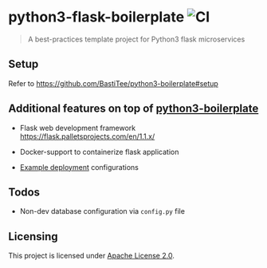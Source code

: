 # python3-flask-boilerplate ![CI](https://github.com/BastiTee/python3-flask-boilerplate/workflows/CI/badge.svg)

> A best-practices template project for Python3 flask microservices

## Setup

Refer to <https://github.com/BastiTee/python3-boilerplate#setup>

## Additional features on top of [python3-boilerplate](https://github.com/BastiTee/python3-boilerplate)

- Flask web development framework <https://flask.palletsprojects.com/en/1.1.x/>
- Docker-support to containerize flask application

- [Example deployment](example_deploy) configurations

## Todos

- Non-dev database configuration via `config.py` file

## Licensing

This project is licensed under [Apache License 2.0](LICENSE.txt).
